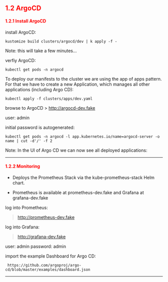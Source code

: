 ## <font color='red'> 1.2 ArgoCD </font>






#### <font color='red'>1.2.1  Install ArgoCD </font>

install ArgoCD:
```
kustomize build clusters/argocd/dev | k apply -f -
```
Note: this will take a few minutes...

verfiy ArgoCD:
```
kubectl get pods -n argocd
```
To deploy our manifests to the cluster we are using the app of apps pattern. For that we have to create a new Application, which manages all other applications (including Argo CD):
```
kubectl apply -f clusters/apps/dev.yaml
```

browse to ArgoCD > http://argocd-dev.fake

user: admin

initial password is autogenerated:
```
kubectl get pods -n argocd -l app.kubernetes.io/name=argocd-server -o name | cut -d'/' -f 2
```
Note: In the UI of Argo CD we can now see all deployed applications:

---

#### <font color='red'>1.2.2 Monitoring </font>
* Deploys the Prometheus Stack via the kube-prometheus-stack Helm chart.

* Prometheus is available at prometheus-dev.fake and Grafana at grafana-dev.fake

log into Prometheus:

 > http://prometheus-dev.fake

log into Grafana:

 > http://grafana-dev.fake

 user: admin
 password: admin

 import the example Dashboard for Argo CD:
```
 https://github.com/argoproj/argo-cd/blob/master/examples/dashboard.json
```

---